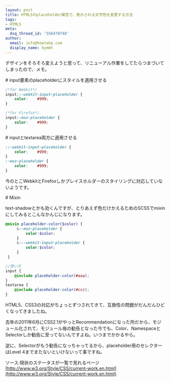 ```yaml
---
layout: post
title: HTML5のplaceholder属性で、表示される文字色を変更する方法
tags:
- HTML5
meta:
  dsq_thread_id: '556478748'
author:
  email: info@howtohp.com 
  display_name: kymmt
---
```

デザインをそろそろ変えようと思って、リニューアル作業をしてたらつまづいてしまったので、メモ。

<section markdown="block">
# input要素のplaceholderにスタイルを適用させる

~~~ css
/*for Webkit*/
input::-webkit-input-placeholder {
    color:    #999;
}

/*for Firefox*/
input:-moz-placeholder {
    color:    #999;
}
~~~
</section>

<section markdown="block">
# inputとtextarea両方に適用させる

~~~ css
::-webkit-input-placeholder {
    color:    #999;
}
:-moz-placeholder {
    color:    #999;
}
~~~

今のとこWebkitとFirefoxしかプレイスホルダーのスタイリングに対応していないようです。
</section>

<section markdown="block">
# Mixin

text-shadowとかも効くんですが、とりあえず色だけかえるためのSCSSでmixinにしてみるとこんなかんじになります。

~~~ scss
@mixin placeholder-color($color) {
     &:-moz-placeholder {
         color:$color;
     }
     &::-webkit-input-placeholder {
         color:$color;
     }
 }

//使い方
input {
    @include placeholder-color(#aaa);
}
textarea {
    @include placeholder-color(#ccc);
}
~~~
</section>

HTML5、CSS3の対応がちょっとずつされてきて、互換性の問題がだんだんひどくなってきましたね。

去年の2011年6月にCSS2.1がやっとRecommendationになった所だから、モジュール化されて、モジュール毎の勧告となった今でも、Color、NamespaceとSelectorしか勧告に至ってないんですよね。いつまでかかるやら。

逆に、Selectorがもう勧告になっちゃってるから、placeholder用のセレクターはLevel 4までまたないといけないって事ですね。

ソース:現状のステータスが一覧で見れるページ  
[http://www.w3.org/Style/CSS/current-work.en.html](http://www.w3.org/Style/CSS/current-work.en.html)
